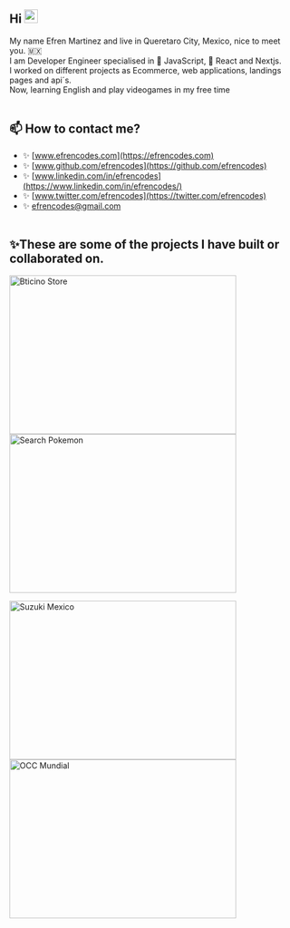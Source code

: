 ## Hi <img src="https://media.giphy.com/media/hvRJCLFzcasrR4ia7z/giphy.gif" width="24" height="24"></img>

My name Efren Martinez and live in Queretaro City, Mexico, nice to meet you. 🇲🇽 <br />
I am Developer Engineer specialised in 💛 JavaScript, 💙 React and Nextjs. <br />
I worked on different projects as Ecommerce, web applications, landings pages and api´s. <br />
Now, learning English and play videogames in my free time
<br />
<br />

## 📫 How to contact me?

- ✨ [www.efrencodes.com](https://efrencodes.com)
- ✨ [www.github.com/efrencodes](https://github.com/efrencodes)
- ✨ [www.linkedin.com/in/efrencodes](https://www.linkedin.com/in/efrencodes/)
- ✨ [www.twitter.com/efrencodes](https://twitter.com/efrencodes)
- ✨ [efrencodes@gmail.com](mailto:efrencodes@gmail.com)
  <br />
  <br />

## ✨These are some of the projects I have built or collaborated on.

<p>
    <a
        href="https://store.bticino.com.mx/"
        target="_blank">
            <img
                src="https://res.cloudinary.com/efrencodes/image/upload/v1668485401/www.efrencodes.com/project.ts/app-bticino-mexico.webp"
                alt="Bticino Store"
                width="400"
                height="280"
            />
    </a>
    <a
        href="https://prueba-occ-pokemon.vercel.app/"
        target="_blank">
            <img
                src="https://res.cloudinary.com/efrencodes/image/upload/v1668485401/www.efrencodes.com/project.ts/app-pokemon.webp"
                alt="Search Pokemon"
                width="400"
                height="280"
            />
    </a>
</p>
<p>
    <a
        href="https://www.suzuki.com.mx/autos/"
        target="_blank">
            <img
                src="https://res.cloudinary.com/efrencodes/image/upload/v1668485401/www.efrencodes.com/project.ts/app-suzuki-mexico.webp"
                alt="Suzuki Mexico"
                width="400"
                height="280"
            />
    </a>
    <a
        href="https://www.occ.com.mx/empresas/"
        target="_blank">
            <img
                src="https://res.cloudinary.com/efrencodes/image/upload/v1668485401/www.efrencodes.com/project.ts/app-occ-mundial.webp"
                alt="OCC Mundial"
                width="400"
                height="280"
            />
    </a>
</p>
